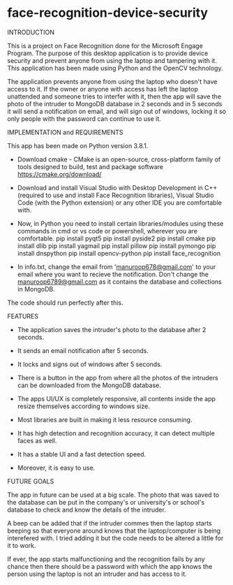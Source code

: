 # face-recognition-device-security

INTRODUCTION

This is a project on Face Recognition done for the Microsoft Engage Program. The purpose of this desktop application is to provide device security and prevent anyone from using the laptop and tampering with it. This application has been made using Python and the OpenCV technology.

The application prevents anyone from using the laptop who doesn't have access to it. If the owner or anyone with access has left the laptop unattended and someone tries to interfer with it, then the app will save the photo of the intruder to MongoDB database in 2 seconds and in 5 seconds it will send a notification on email, and will sign out of windows, locking it so only people with the password can continue to use it.

IMPLEMENTATION and REQUIREMENTS

This app has been made on Python version 3.8.1.

- Download cmake - CMake is an open-source, cross-platform family of tools designed to build, test and package software
  https://cmake.org/download/
- Download and install Visual Studio with Desktop Development in C++ (required to use and install Face Recognition libraries), Visual Studio Code (with the Python extension) or any other IDE you are comfortable with.

- Now, in Python you need to install certain libraries/modules using these commands in cmd or vs code or powershell, wherever you are comfortable.
  pip install pyqt5
  pip install pyside2
  pip install cmake
  pip install dlib
  pip install yagmail
  pip install pillow
  pip install pymongo
  pip install dnspython
  pip install opencv-python
  pip install face_recognition
- In info.txt, change the email from 'manuroop678@gmail.com' to your email where you want to recieve the notification. Don't change the manuroop6789@gmail.com as it contains the database and collections in MongoDB.


The code should run perfectly after this.

FEATURES

- The application saves the intruder's photo to the database after 2 seconds.
- It sends an email notification after 5 seconds.
- It locks and signs out of windows after 5 seconds.
- There is a button in the app from where all the photos of the intruders can be downloaded from the MongoDB database.

- The apps UI/UX is completely responsive, all contents inside the app resize themselves according to windows size.
- Most libraries are built in making it less resource consuming.
- It has high detection and recognition accuracy, it can detect multiple faces as well.
- It has a stable UI and a fast detection speed.
- Moreover, it is easy to use.

FUTURE GOALS

The app in future can be used at a big scale. The photo that was saved to the database can be put in the company's or university's or school's database to check and know the details of the intruder. 

A beep can be added that if the intruder commes then the laptop starts beeping so that everyone around knows that the laptop/computer is being interefered with. I tried adding it but the code needs to be altered a little for it to work.

If ever, the app starts malfunctioning and the recognition fails by any chance then there should be a password with which the app knows the person using the laptop is not an intruder and has access to it.


